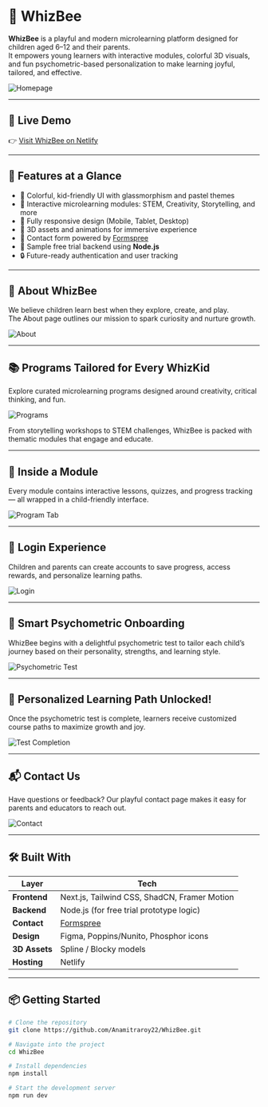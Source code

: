 # 🐝 WhizBee

**WhizBee** is a playful and modern microlearning platform designed for children aged 6–12 and their parents.  
It empowers young learners with interactive modules, colorful 3D visuals, and fun psychometric-based personalization to make learning joyful, tailored, and effective.

![Homepage](./screenshots/homepage.png)

---

## 🚀 Live Demo

👉 [Visit WhizBee on Netlify](https://your-whizbee.netlify.app) <!-- Replace after deployment -->

---

## 🌈 Features at a Glance

- 🎨 Colorful, kid-friendly UI with glassmorphism and pastel themes  
- 🧠 Interactive microlearning modules: STEM, Creativity, Storytelling, and more  
- 📱 Fully responsive design (Mobile, Tablet, Desktop)  
- 🧩 3D assets and animations for immersive experience  
- 💬 Contact form powered by [Formspree](https://formspree.io/)  
- 🎁 Sample free trial backend using **Node.js**  
- 🔒 Future-ready authentication and user tracking  

---

## 🧭 About WhizBee

We believe children learn best when they explore, create, and play.  
The About page outlines our mission to spark curiosity and nurture growth.

![About](./screenshots/about.png)

---

## 📚 Programs Tailored for Every WhizKid

Explore curated microlearning programs designed around creativity, critical thinking, and fun.

![Programs](./screenshots/programs.png)

From storytelling workshops to STEM challenges, WhizBee is packed with thematic modules that engage and educate.

---

## 🧠 Inside a Module

Every module contains interactive lessons, quizzes, and progress tracking — all wrapped in a child-friendly interface.

![Program Tab](./screenshots/program-tab.png)

---

## 🔐 Login Experience

Children and parents can create accounts to save progress, access rewards, and personalize learning paths.

![Login](./screenshots/login.png)

---

## 🧪 Smart Psychometric Onboarding

WhizBee begins with a delightful psychometric test to tailor each child’s journey based on their personality, strengths, and learning style.

![Psychometric Test](./screenshots/psychometric-test.png)

---

## 🎉 Personalized Learning Path Unlocked!

Once the psychometric test is complete, learners receive customized course paths to maximize growth and joy.

![Test Completion](./screenshots/test-completion.png)

---

## 📬 Contact Us

Have questions or feedback? Our playful contact page makes it easy for parents and educators to reach out.

![Contact](./screenshots/contact.png)

---

## 🛠️ Built With

| Layer         | Tech                                      |
|---------------|-------------------------------------------|
| **Frontend**  | Next.js, Tailwind CSS, ShadCN, Framer Motion |
| **Backend**   | Node.js (for free trial prototype logic)  |
| **Contact**   | [Formspree](https://formspree.io/)        |
| **Design**    | Figma, Poppins/Nunito, Phosphor icons     |
| **3D Assets** | Spline / Blocky models                    |
| **Hosting**   | Netlify                                   |

---

## 📦 Getting Started

```bash
# Clone the repository
git clone https://github.com/Anamitraroy22/WhizBee.git

# Navigate into the project
cd WhizBee

# Install dependencies
npm install

# Start the development server
npm run dev
